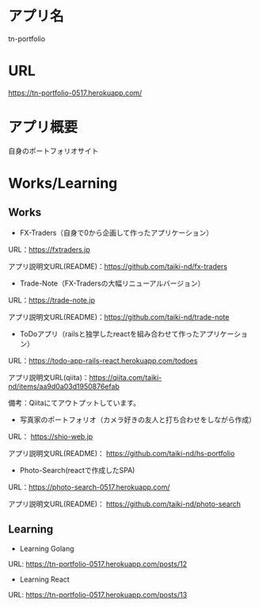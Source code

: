 # アプリ名

tn-portfolio

# URL

https://tn-portfolio-0517.herokuapp.com/

# アプリ概要

自身のポートフォリオサイト

# Works/Learning

## Works

* FX-Traders（自身で0から企画して作ったアプリケーション）

URL：https://fxtraders.jp

アプリ説明文URL(README)：https://github.com/taiki-nd/fx-traders

* Trade-Note（FX-Tradersの大幅リニューアルバージョン）

URL：https://trade-note.jp

アプリ説明文URL(README)：https://github.com/taiki-nd/trade-note

* ToDoアプリ（railsと独学したreactを組み合わせて作ったアプリケーション）

URL：https://todo-app-rails-react.herokuapp.com/todoes

アプリ説明文URL(qiita)：https://qiita.com/taiki-nd/items/aa9d0a03d1950876efab

備考：Qiitaにてアウトプットしています。

* 写真家のポートフォリオ（カメラ好きの友人と打ち合わせをしながら作成）

URL： https://shio-web.jp

アプリ説明文URL(README)： https://github.com/taiki-nd/hs-portfolio

* Photo-Search(reactで作成したSPA)

URL：https://photo-search-0517.herokuapp.com/

アプリ説明文URL(README)： https://github.com/taiki-nd/photo-search


## Learning

* Learning Golang

URL: https://tn-portfolio-0517.herokuapp.com/posts/12

* Learning React

URL: https://tn-portfolio-0517.herokuapp.com/posts/13
